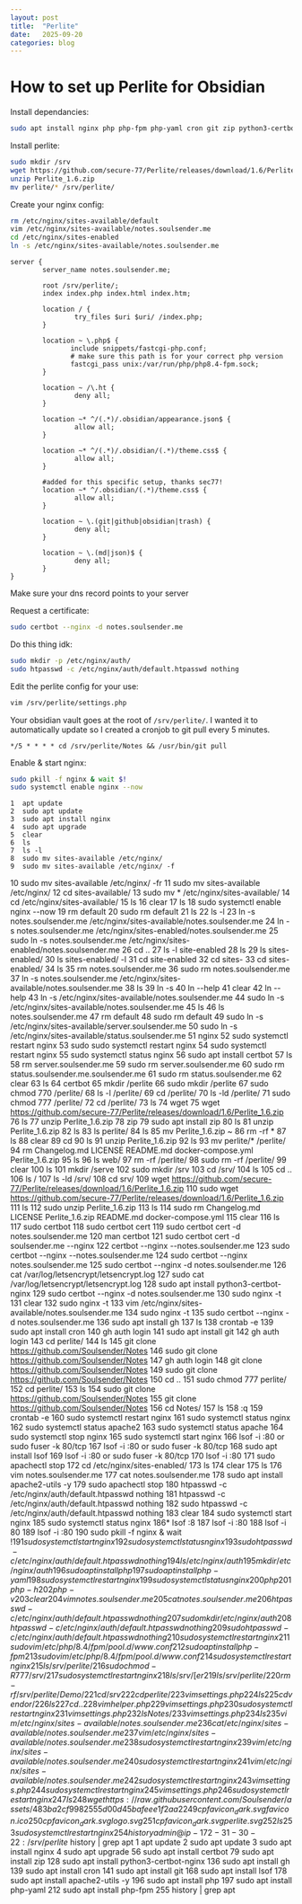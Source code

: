 ```yaml
---
layout: post
title:  "Perlite"
date:   2025-09-20
categories: blog
---
```


# How to set up Perlite for Obsidian

Install dependancies:
```bash
sudo apt install nginx php php-fpm php-yaml cron git zip python3-certbot-nginx certbot apache2-utils
```

Install perlite:
```bash
sudo mkdir /srv
wget https://github.com/secure-77/Perlite/releases/download/1.6/Perlite_1.6.zip #or your version of perlite
unzip Perlite_1.6.zip
mv perlite/* /srv/perlite/
```

Create your nginx config:
```bash
rm /etc/nginx/sites-available/default
vim /etc/nginx/sites-available/notes.soulsender.me
cd /etc/nginx/sites-enabled
ln -s /etc/nginx/sites-available/notes.soulsender.me
```

```
server {
        server_name notes.soulsender.me;

        root /srv/perlite/;
        index index.php index.html index.htm;

        location / {
                try_files $uri $uri/ /index.php;
        }

        location ~ \.php$ {
               include snippets/fastcgi-php.conf;
               # make sure this path is for your correct php version
               fastcgi_pass unix:/var/run/php/php8.4-fpm.sock;
        }

        location ~ /\.ht {
                deny all;
        }

        location ~* ^/(.*)/.obsidian/appearance.json$ {
                allow all;
        }

        location ~* ^/(.*)/.obsidian/(.*)/theme.css$ {
                allow all;
        }

        #added for this specific setup, thanks sec77!
        location ~* ^/.obsidian/(.*)/theme.css$ {
                allow all;
        }

        location ~ \.(git|github|obsidian|trash) {
                deny all;
        }

        location ~ \.(md|json)$ {
                deny all;
        }
}
```

Make sure your dns record points to your server

Request a certificate:
```bash
sudo certbot --nginx -d notes.soulsender.me
```

Do this thing idk:
```bash
sudo mkdir -p /etc/nginx/auth/
sudo htpasswd -c /etc/nginx/auth/default.htpasswd nothing
```

Edit the perlite config for your use:
```bash
vim /srv/perlite/settings.php
```

Your obsidian vault goes at the root of `/srv/perlite/`. I wanted it to automatically update so I created a cronjob to git pull every 5 minutes.
```
*/5 * * * * cd /srv/perlite/Notes && /usr/bin/git pull
```

Enable & start nginx:
```bash
sudo pkill -f nginx & wait $!
sudo systemctl enable nginx --now
```























    1  apt update
    2  sudo apt update
    3  sudo apt install nginx
    4  sudo apt upgrade
    5  clear
    6  ls
    7  ls -l
    8  sudo mv sites-available /etc/nginx/
    9  sudo mv sites-available /etc/nginx/ -f
   10  sudo mv sites-available /etc/nginx/ -fr
   11  sudo mv sites-available /etc/nginx/
   12  cd sites-available/
   13  sudo mv * /etc/nginx/sites-available/
   14  cd /etc/nginx/sites-available/
   15  ls
   16  clear
   17  ls
   18  sudo systemctl enable nginx --now
   19  rm default
   20  sudo rm default
   21  ls
   22  ls -l
   23  ln -s notes.soulsender.me /etc/nginx/sites-available/notes.soulsender.me
   24  ln -s notes.soulsender.me /etc/nginx/sites-enabled/notes.soulsender.me
   25  sudo ln -s notes.soulsender.me /etc/nginx/sites-enabled/notes.soulsender.me
   26  cd ..
   27  ls -l site-enabled
   28  ls
   29  ls sites-enabled/
   30  ls sites-enabled/ -l
   31  cd site-enabled
   32  cd sites-
   33  cd sites-enabled/
   34  ls
   35  rm notes.soulsender.me
   36  sudo rm notes.soulsender.me
   37  ln -s notes.soulsender.me /etc/nginx/sites-available/notes.soulsender.me
   38  ls
   39  ln -s
   40  ln --help
   41  clear
   42  ln --help
   43  ln -s /etc/nginx/sites-available/notes.soulsender.me
   44  sudo ln -s /etc/nginx/sites-available/notes.soulsender.me
   45  ls
   46  ls notes.soulsender.me
   47  rm default
   48  sudo rm default
   49  sudo ln -s /etc/nginx/sites-available/server.soulsender.me
   50  sudo ln -s /etc/nginx/sites-available/status.soulsender.me
   51  nginx
   52  sudo systemctl restart nginx
   53  sudo sudo systemctl restart nginx
   54  sudo systemctl restart nginx
   55  sudo systemctl status nginx
   56  sudo apt install certbot
   57  ls
   58  rm server.soulsender.me
   59  sudo rm server.soulsender.me
   60  sudo rm status.soulsender.me.soulsender.me
   61  sudo rm status.soulsender.me
   62  clear
   63  ls
   64  certbot
   65  mkdir /perlite
   66  sudo mkdir /perlite
   67  sudo chmod 770 /perlite/
   68  ls -l /perlite/
   69  cd /perlite/
   70  ls -ld /perlite/
   71  sudo chmod 777 /perlite/
   72  cd /perlite/
   73  ls
   74  wget
   75  wget https://github.com/secure-77/Perlite/releases/download/1.6/Perlite_1.6.zip
   76  ls
   77  unzip Perlite_1.6.zip
   78  zip
   79  sudo apt install zip
   80  ls
   81  unzip Perlite_1.6.zip
   82  ls
   83  ls perlite/
   84  ls
   85  mv Perlite_1.6.zip ~
   86  rm -rf *
   87  ls
   88  clear
   89  cd
   90  ls
   91  unzip Perlite_1.6.zip
   92  ls
   93  mv perlite/* /perlite/
   94  rm Changelog.md LICENSE README.md docker-compose.yml Perlite_1.6.zip
   95  ls
   96  ls web/
   97  rm -rf /perlite/
   98  sudo rm -rf /perlite/
   99  clear
  100  ls
  101  mkdir /serve
  102  sudo mkdir /srv
  103  cd /srv/
  104  ls
  105  cd ..
  106  ls /
  107  ls -ld /srv/
  108  cd srv/
  109  wget https://github.com/secure-77/Perlite/releases/download/1.6/Perlite_1.6.zip
  110  sudo wget https://github.com/secure-77/Perlite/releases/download/1.6/Perlite_1.6.zip
  111  ls
  112  sudo unzip Perlite_1.6.zip
  113  ls
  114  sudo rm Changelog.md LICENSE Perlite_1.6.zip README.md docker-compose.yml
  115  clear
  116  ls
  117  sudo certbot
  118  sudo certbot cert
  119  sudo certbot cert -d notes.soulsender.me
  120  man certbot
  121  sudo certbot cert -d soulsender.me --nginx
  122  certbot --nginx --notes.soulsender.me
  123  sudo certbot --nginx --notes.soulsender.me
  124  sudo certbot --nginx notes.soulsender.me
  125  sudo certbot --nginx -d notes.soulsender.me
  126  cat /var/log/letsencrypt/letsencrypt.log
  127  sudo cat /var/log/letsencrypt/letsencrypt.log
  128  sudo apt install  python3-certbot-nginx
  129  sudo certbot --nginx -d notes.soulsender.me
  130  sudo nginx -t
  131  clear
  132  sudo nginx -t
  133  vim /etc/nginx/sites-available/notes.soulsender.me
  134  sudo nginx -t
  135  sudo certbot --nginx -d notes.soulsender.me
  136  sudo apt install gh
  137  ls
  138  crontab -e
  139  sudo apt install cron
  140  gh auth login
  141  sudo apt install git
  142  gh auth login
  143  cd perlite/
  144  ls
  145  git clone https://github.com/Soulsender/Notes
  146  sudo git clone https://github.com/Soulsender/Notes
  147  gh auth login
  148  git clone https://github.com/Soulsender/Notes
  149  sudo git clone https://github.com/Soulsender/Notes
  150  cd ..
  151  sudo chmod 777 perlite/
  152  cd perlite/
  153  ls
  154  sudo git clone https://github.com/Soulsender/Notes
  155  git clone https://github.com/Soulsender/Notes
  156  cd Notes/
  157  ls
  158  :q
  159  crontab -e
  160  sudo systemctl restart nginx
  161  sudo systemctl status nginx
  162  sudo systemctl status apache2
  163  sudo systemctl status apache
  164  sudo systemctl stop nginx
  165  sudo systemctl start nginx
  166  lsof -i :80 or sudo fuser -k 80/tcp
  167  lsof -i :80 or sudo fuser -k 80/tcp
  168  sudo apt install lsof
  169  lsof -i :80 or sudo fuser -k 80/tcp
  170  lsof -i :80
  171  sudo apachectl stop
  172  cd /etc/nginx/sites-enabled/
  173  ls
  174  clear
  175  ls
  176  vim notes.soulsender.me
  177  cat notes.soulsender.me
  178  sudo apt install apache2-utils -y
  179  sudo apachectl stop
  180  htpasswd -c /etc/nginx/auth/default.htpasswd nothing
  181  htpasswd -c /etc/nginx/auth/default.htpasswd nothing
  182  sudo htpasswd -c /etc/nginx/auth/default.htpasswd nothing
  183  clear
  184  sudo systemctl start nginx
  185  sudo systemctl status nginx
  186* lsof :8
  187  lsof -i :80
  188  lsof -i 80
  189  lsof -i :80
  190  sudo pkill -f nginx & wait $!
  191  sudo systemctl start nginx
  192  sudo systemctl status nginx
  193  sudo htpasswd -c /etc/nginx/auth/default.htpasswd nothing
  194  ls /etc/nginx/auth
  195  mkdir /etc/nginx/auth
  196  sudo apt install php
  197  sudo apt install php-yaml
  198  sudo systemctl restart nginx
  199  sudo systemctl status nginx
  200  php
  201  php -h
  202  php -v
  203  clear
  204  vim notes.soulsender.me
  205  cat notes.soulsender.me
  206  htpasswd -c /etc/nginx/auth/default.htpasswd nothing
  207  sudo mkdir /etc/nginx/auth
  208  htpasswd -c /etc/nginx/auth/default.htpasswd nothing
  209  sudo htpasswd -c /etc/nginx/auth/default.htpasswd nothing
  210  sudo systemctl restart nginx
  211  sudo vim /etc/php/8.4/fpm/pool.d/www.conf
  212  sudo apt install php-fpm
  213  sudo vim /etc/php/8.4/fpm/pool.d/www.conf
  214  sudo systemctl restart nginx
  215  ls /srv/perlite/
  216  sudo chmod -R 777 /srv/
  217  sudo systemctl restart nginx
  218  ls /srv/[er
  219  ls /srv/perlite/
  220  rm -rf /srv/perlite/Demo/
  221  cd /srv
  222  cd perlite/
  223  vim settings.php
  224  ls
  225  cd vendor/
  226  ls
  227  cd ..
  228  vim helper.php
  229  vim settings.php
  230  sudo systemctl restart nginx
  231  vim settings.php
  232  ls Notes/
  233  vim settings.php
  234  ls
  235  vim /etc/nginx/sites-available/notes.soulsender.me
  236  cat /etc/nginx/sites-available/notes.soulsender.me
  237  vim /etc/nginx/sites-available/notes.soulsender.me
  238  sudo systemctl restart nginx
  239  vim /etc/nginx/sites-available/notes.soulsender.me
  240  sudo systemctl restart nginx
  241  vim /etc/nginx/sites-available/notes.soulsender.me
  242  sudo systemctl restart nginx
  243  vim settings.php
  244  sudo systemctl restart nginx
  245  vim settings.php
  246  sudo systemctl restart nginx
  247  ls
  248  wget https://raw.githubusercontent.com/Soulsender/assets/483ba2cf9982555d00d45bafeee1f2aa2
  249  cp favicon_dark.svg favicon.ico
  250  cp favicon_dark.svg logo.svg
  251  cp favicon_dark.svg perlite.svg
  252  ls
  253  sudo systemctl restart nginx
  254  history
admin@ip-172-31-30-22:/srv/perlite$ history | grep apt
    1  apt update
    2  sudo apt update
    3  sudo apt install nginx
    4  sudo apt upgrade
   56  sudo apt install certbot
   79  sudo apt install zip
  128  sudo apt install  python3-certbot-nginx
  136  sudo apt install gh
  139  sudo apt install cron
  141  sudo apt install git
  168  sudo apt install lsof
  178  sudo apt install apache2-utils -y
  196  sudo apt install php
  197  sudo apt install php-yaml
  212  sudo apt install php-fpm
  255  history | grep apt
